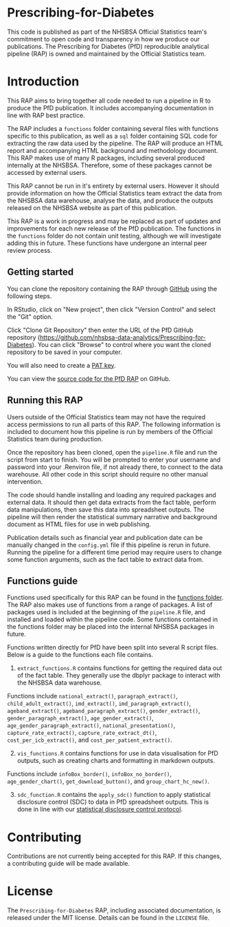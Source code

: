 # Prescribing-for-Diabetes

This code is published as part of the NHSBSA Official Statistics team's commitment to open code and transparency in how we produce our publications. The Prescribing for Diabetes (PfD) reproducible analytical pipeline (RAP) is owned and maintained by the Official Statistics team.

# Introduction

This RAP aims to bring together all code needed to run a pipeline in R to produce the PfD publication. It includes accompanying documentation in line with RAP best practice. 

The RAP includes a `functions` folder containing several files with functions specific to this publication, as well as a `sql` folder containing SQL code for extracting the raw data used by the pipeline. The RAP will produce an HTML report and accompanying HTML background and methodology document. This RAP makes use of many R packages, including several produced internally at the NHSBSA. Therefore, some of these packages cannot be accessed by external users. 

This RAP cannot be run in it's entirety by external users. However it should provide information on how the Official Statistics team extract the data from the NHSBSA data warehouse, analyse the data, and produce the outputs released on the NHSBSA website as part of this publication.

This RAP is a work in progress and may be replaced as part of updates and improvements for each new release of the PfD publication. The functions in the `functions` folder do not contain unit testing, although we will investigate adding this in future. These functions have undergone an internal peer review process.

## Getting started

You can clone the repository containing the RAP through [GitHub](https://github.com/) using the following steps.

In RStudio, click on "New project", then click "Version Control" and select the "Git" option.

Click "Clone Git Repository" then enter the URL of the PfD GitHub repository (https://github.com/nhsbsa-data-analytics/Prescribing-for-Diabetes). You can click "Browse" to control where you want the cloned repository to be saved in your computer.

You will also need to create a [PAT key](https://docs.github.com/en/authentication/keeping-your-account-and-data-secure/managing-your-personal-access-tokens).

You can view the [source code for the PfD RAP](https://github.com/nhsbsa-data-analytics/Prescribing-for-Diabetes) on GitHub.

## Running this RAP

Users outside of the Official Statistics team may not have the required access permissions to run all parts of this RAP. The following information is included to document how this pipeline is run by members of the Official Statistics team during production.

Once the repository has been cloned, open the `pipeline.R` file and run the script from start to finish. You will be prompted to enter your username and password into your .Renviron file, if not already there, to connect to the data warehouse. All other code in this script should require no other manual intervention.

The code should handle installing and loading any required packages and external data. It should then get data extracts from the fact table, perform data manipulations, then save this data into spreadsheet outputs. The pipeline will then render the statistical summary narrative and background document as HTML files for use in web publishing.

Publication details such as financial year and publication date can be manually changed in the `config.yml` file if this pipeline is rerun in future. Running the pipeline for a different time period may require users to change some function arguments, such as the fact table to extract data from.

## Functions guide

Functions used specifically for this RAP can be found in the [functions folder](https://github.com/nhsbsa-data-analytics/Prescribing-for-Diabetes/tree/main/functions). The RAP also makes use of functions from a range of packages. A list of packages used is included at the beginning of the `pipeline.R` file, and installed and loaded within the pipeline code. Some functions contained in the functions folder may be placed into the internal NHSBSA packages in future.

Functions written directly for PfD have been split into several R script files. Below is a guide to the functions each file contains.

1. `extract_functions.R` contains functions for getting the required data out of the fact table. They generally use the dbplyr package to interact with the NHSBSA data warehouse. 

Functions include `national_extract()`, `paragraph_extract()`, `child_adult_extract()`, `imd_extract()`, `imd_paragraph_extract()`, `ageband_extract()`, `ageband_paragraph_extract()`, `gender_extract()`, `gender_paragraph_extract()`, `age_gender_extract()`, `age_gender_paragraph_extract()`, `national_presentation()`, `capture_rate_extract()`, `capture_rate_extract_dt()`, `cost_per_icb_extract()`, and `cost_per_patient_extract()`.

2. `vis_functions.R` contains functions for use in data visualisation for PfD outputs, such as creating charts and formatting in markdown outputs. 

Functions include `infoBox_border()`, `infoBox_no_border()`, `age_gender_chart()`, `get_download_button()`, and `group_chart_hc_new()`.

3. `sdc_function.R` contains the `apply_sdc()` function to apply statistical disclosure control (SDC) to data in PfD spreadsheet outputs. This is done in line with our [statistical disclosure control protocol](https://www.nhsbsa.nhs.uk/policies-and-procedures). 


# Contributing

Contributions are not currently being accepted for this RAP. If this changes, a contributing guide will be made available.

# License

The `Prescribing-for-Diabetes` RAP, including associated documentation, is released under the MIT license. Details can be found in the `LICENSE` file.
